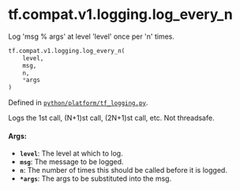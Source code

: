 <div itemscope itemtype="http://developers.google.com/ReferenceObject">
<meta itemprop="name" content="tf.compat.v1.logging.log_every_n" />
<meta itemprop="path" content="Stable" />
</div>

# tf.compat.v1.logging.log_every_n

Log 'msg % args' at level 'level' once per 'n' times.

``` python
tf.compat.v1.logging.log_every_n(
    level,
    msg,
    n,
    *args
)
```



Defined in [`python/platform/tf_logging.py`](/code/stable/tensorflow/python/platform/tf_logging.py).

<!-- Placeholder for "Used in" -->

Logs the 1st call, (N+1)st call, (2N+1)st call,  etc.
Not threadsafe.

#### Args:


* <b>`level`</b>: The level at which to log.
* <b>`msg`</b>: The message to be logged.
* <b>`n`</b>: The number of times this should be called before it is logged.
* <b>`*args`</b>: The args to be substituted into the msg.